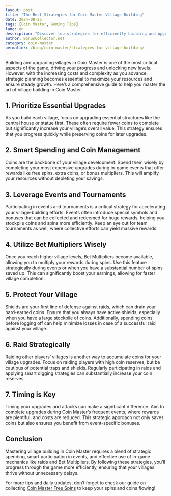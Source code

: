 ```yaml
---
layout: post
title: "The Best Strategies for Coin Master Village Building"
date: 2024-08-25
tags: [Coin Master, Gaming Tips]
lang: en
description: "Discover top strategies for efficiently building and upgrading villages in Coin Master, including tips on resource management, smart spending, and event participation."
author: BonusCollector.net
category: coin-master
permalink: /blog/coin-master/strategies-for-village-building/
---
```


Building and upgrading villages in Coin Master is one of the most critical aspects of the game, driving your progress and unlocking new levels. However, with the increasing costs and complexity as you advance, strategic planning becomes essential to maximize your resources and ensure steady growth. Here’s a comprehensive guide to help you master the art of village building in Coin Master.

## 1. **Prioritize Essential Upgrades**
   
As you build each village, focus on upgrading essential structures like the central house or statue first. These often require fewer coins to complete but significantly increase your village’s overall value. This strategy ensures that you progress quickly while preserving coins for later upgrades.

## 2. **Smart Spending and Coin Management**

Coins are the backbone of your village development. Spend them wisely by completing your most expensive upgrades during in-game events that offer rewards like free spins, extra coins, or bonus multipliers. This will amplify your resources without depleting your savings.

## 3. **Leverage Events and Tournaments**

Participating in events and tournaments is a critical strategy for accelerating your village-building efforts. Events often introduce special symbols and bonuses that can be collected and redeemed for huge rewards, helping you stockpile coins and spins more efficiently. Keep an eye out for team tournaments as well, where collective efforts can yield massive rewards.

## 4. **Utilize Bet Multipliers Wisely**

Once you reach higher village levels, Bet Multipliers become available, allowing you to multiply your rewards during spins. Use this feature strategically during events or when you have a substantial number of spins saved up. This can significantly boost your earnings, allowing for faster village completion.

## 5. **Protect Your Village**

Shields are your first line of defense against raids, which can drain your hard-earned coins. Ensure that you always have active shields, especially when you have a large stockpile of coins. Additionally, spending coins before logging off can help minimize losses in case of a successful raid against your village.

## 6. **Raid Strategically**

Raiding other players’ villages is another way to accumulate coins for your village upgrades. Focus on raiding players with high coin reserves, but be cautious of potential traps and shields. Regularly participating in raids and applying smart digging strategies can substantially increase your coin reserves.

## 7. **Timing is Key**

Timing your upgrades and attacks can make a significant difference. Aim to complete upgrades during Coin Master’s frequent events, where rewards are plentiful, and costs are reduced. This strategic approach not only saves coins but also ensures you benefit from event-specific bonuses.

## Conclusion

Mastering village building in Coin Master requires a blend of strategic spending, smart participation in events, and effective use of in-game mechanics like raids and Bet Multipliers. By following these strategies, you’ll progress through the game more efficiently, ensuring that your villages thrive without unnecessary delays.

For more tips and daily updates, don’t forget to check our guide on collecting [Coin Master Free Spins](https://bonuscollector.net/coin-master-free-spins/) to keep your spins and coins flowing!